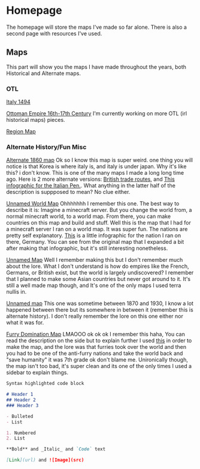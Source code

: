 # Homepage
The homepage will store the maps I've made so far alone. There is also a second page with resources I've used.

## Maps
This part will show you the maps I have made throughout the years, both Historical and Alternate maps.

### OTL
[Italy 1494](https://github.com/akgr115/maps/blob/gh-pages/Italian%20Map.png?raw=true)

[Ottoman Empire 16th-17th Century](https://github.com/akgr115/maps/blob/gh-pages/Ottoman%20Empire%20Map.png?raw=true)
I'm currently working on more OTL (irl historical maps) pieces.

[Region Map](https://github.com/akgr115/maps/blob/gh-pages/My%20maps/Region%20Proposal.png?raw=true)

### Alternate History/Fun Misc
[Alternate 1860 map](https://github.com/akgr115/maps/blob/gh-pages/My%20maps/Untitledwq.png?raw=true)
  Ok so I know this map is super weird. one thing you will notice is that Korea is where italy is, and italy is under japan. Why it's like this? i don't know. This is one of the many maps I made a long long time ago. Here is 2 more alternate versions: [British trade routes](https://github.com/akgr115/maps/blob/gh-pages/My%20maps/1860_January.png?raw=true), and [This infographic for the Italian Pen.](https://github.com/akgr115/maps/blob/gh-pages/My%20maps/Untitled1.png?raw=true). What anything in the latter half of the description is suppposed to mean? No clue either.
  
  
[Unnamed World Map](https://github.com/akgr115/maps/blob/gh-pages/My%20maps/Map%208_9_19%209_31AM.png?raw=true)
  Ohhhhhhh I remember this one. The best way to describe it is: Imagine a minecraft server. But you change the world from, a normal minecraft world, to a world map. From there, you can make countries on this map and build and stuff. Well this is the map that I had for a minecraft server I ran on a world map. It was super fun. The nations are pretty self explanatory. [This](https://github.com/akgr115/maps/blob/gh-pages/My%20maps/German%20Empire%20Factoid,%20Circa%20July%2023rd.png?raw=true) is a little infographic for the nation I ran on there, Germany. You can see from the original map that I expanded a bit after making that infographic, but it's still interesting nonetheless.
  

[Unnamed Map](https://github.com/akgr115/maps/blob/gh-pages/My%20maps/Political.png?raw=true) Well I remember making this but I don't remember much about the lore.   What I don't understand is how do empires like the French, Germans, or British exist, but the world is largely undiscovered? I remember that I planned to make some Asian countries but never got around to it. It's still a well made map though, and It's one of the only maps I used terra nullis in.


[Unnamed map](https://github.com/akgr115/maps/blob/gh-pages/My%20maps/map.png?raw=true)
  This one was sometime between 1870 and 1930, I know a lot happened between there but its somewhere in between it (remember this is alternate history). I don't really remember the lore on this one either nor what it was for.


[Furry Domination Map](https://github.com/akgr115/maps/blob/gh-pages/My%20maps/Furry_Domination_Map.png?raw=true)
  LMAOOO ok ok ok I remember this haha, You can read the description on the side but to explain further I used [this](https://www.furmap.net/) in order to make the map, and the lore was that furries took over the world and then you had to be one of the anti-furry nations and take the world back and "save humanity" it was 7th grade ok don't blame me. Unironically though, the map isn't too bad, it's super clean and its one of the only times I used a sidebar to explain things.


```markdown
Syntax highlighted code block

# Header 1
## Header 2
### Header 3

- Bulleted
- List

1. Numbered
2. List

**Bold** and _Italic_ and `Code` text

[Link](url) and ![Image](src)
```
